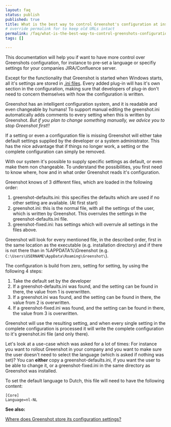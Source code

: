 ```yaml
---
layout: faq
status: publish
published: true
title: What is the best way to control Greenshot's configuration at install time?
# override permalink for to keep old URLs intact
permalink: /faq/what-is-the-best-way-to-control-greenshots-configuration-at-install-time/
tags: []

---
```


This documentation will help you if want to have more control over Greenshots configuration, for instance to pre-set a language or specifiy settings for your companies JIRA/Confluence server.

Except for the functionality that Greenshot is started when Windows starts, all it's settings are stored in [.ini files](https://en.wikipedia.org/wiki/INI_file).
Every added plug-in will has it's own section in the configuration, making sure that developers of plug-in don't need to concern themselves with how the configuration is written.

Greenshot has an intelligent configuration system, and it is readable and even changeable by humans!
To support manual editing the greenshot.ini automatically adds comments to every setting when this is written by Greenshot.
*But if you plan to change something manually, we advice you to stop Greenshot first!!*

If a setting or even a configuration file is missing Greenshot will either take default settings supplied by the developer or a system administrator.
This has the nice advantage that if things no longer work, a setting or the complete configuration can simply be removed.

With our system it's possible to supply specific settings as default, or even make them non changeable.
To understand the possibilities, you first need to know where, how and in what order Greenshot reads it's configuration.

Greenshot knows of 3 different files, which are loaded in the following order:

1. greenshot-defaults.ini: this specifies the defaults which are used if no other setting are available. (At first start)
2. greenshot.ini: this is the normal file, with all the settings of the user, which is written by Greenshot. This overrules the settings in the greenshot-defaults.ini file.
3. greenshot-fixed.ini: has settings which will overrule all settings in the files above.

Greenshot will look for every mentioned file, in the described order, first in the same location as the executable (e.g. installation directory) and if there is not there than in %APPDATA%\Greenshot (e.g. ```C:\Users\USERNAME\AppData\Roaming\Greenshot\```).

The configuration is build from zero, setting for setting, by using the following 4 steps:

1. Take the default set by the developer
2. If a greenshot-defaults.ini was found, and the setting can be found in there, the value from 1 is overwritten.
3. If a greenshot.ini was found, and the setting can be found in there, the value from 2 is overwritten.
4. If a greenshot-fixed.ini was found, and the setting can be found in there, the value from 3 is overwritten.

Greenshot will use the resulting setting, and when every single setting in the complete configuration is processed it will write the complete configuration to it's greenshot.ini file (and only there).

Let's look at a use-case which was asked for a lot of times:
For instance you want to rollout Greenshot in your company and you want to make sure the user doesn't need to select the language (which is asked if nothing was set)?
You can **either** copy a greenshot-defaults.ini, if you want the user to be able to change it, or a greenshot-fixed.ini in the same directory as Greenshot was installed.

To set the default language to Dutch, this file will need to have the following content:

```
[Core]
Language=nl-NL
```

**See also:**

[Where does Greenshot store its configuration settings?](/faq/where-does-greenshot-store-its-configuration-settings/)
